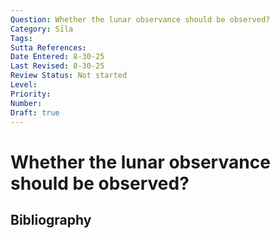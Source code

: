 ```yaml
---
Question: Whether the lunar observance should be observed?
Category: Sīla
Tags: 
Sutta References: 
Date Entered: 8-30-25
Last Revised: 8-30-25
Review Status: Not started
Level: 
Priority: 
Number: 
Draft: true
---
```


# Whether the lunar observance should be observed?

## Bibliography

<!-- 

Notes:



 -->